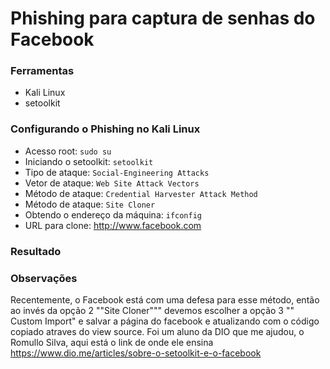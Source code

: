 # Phishing para captura de senhas do Facebook

### Ferramentas

- Kali Linux
- setoolkit

### Configurando o Phishing no Kali Linux

- Acesso root: ``` sudo su ```
- Iniciando o setoolkit: ``` setoolkit ```
- Tipo de ataque: ``` Social-Engineering Attacks ```
- Vetor de ataque: ``` Web Site Attack Vectors ```
- Método de ataque: ```Credential Harvester Attack Method ```
- Método de ataque: ``` Site Cloner ```
- Obtendo o endereço da máquina: ``` ifconfig ```
- URL para clone: http://www.facebook.com



### Resultado



### Observações

Recentemente, o Facebook está com uma defesa para esse método, então ao invés da opção 2 ""Site Cloner""" devemos escolher a opção 3 "" Custom Import" e salvar a página do facebook e atualizando com o código copiado atraves do view source. Foi um aluno da DIO que me ajudou, o Romullo Silva, aqui está o link de onde ele ensina https://www.dio.me/articles/sobre-o-setoolkit-e-o-facebook

